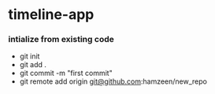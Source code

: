 # timeline-app

### intialize from existing code
* git init
* git add .
* git commit -m "first commit"
* git remote add origin git@github.com:hamzeen/new_repo
